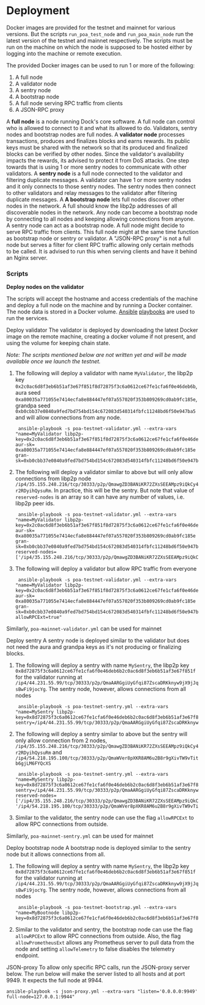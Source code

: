# Deployment

Docker images are provided for the testnet and mainnet for various versions. But the scripts `run_poa_test_node` and `run_poa_main_node` run the latest version of the testnet and mainnet respectively. The scripts must be run on the machine on which the node is supposed to be hosted either by logging into the machine or remote execution.

The provided Docker images can be used to run 1 or more of the following:

1. A full node
2. A validator node
3. A sentry node
4. A bootstrap node
5. A full node serving RPC traffic from clients
6. A JSON-RPC proxy

A **full node** is a node running Dock's core software. A full node can control who is allowed to connect to it and what its allowed to do. Validators, sentry nodes and bootstrap nodes are full nodes. A **validator node** processes transactions, produces and finalizes blocks and earns rewards. Its public keys must be shared with the network so that its produced and finalized blocks can be verified by other nodes. Since the validator's availability impacts the rewards, its advised to protect it from DoS attacks. One step towards that is using 1 or more sentry nodes to communicate with other validators. A **sentry node** is a full node connected to the validator and filtering duplicate messages. A validator can have 1 or more sentry nodes and it only connects to those sentry nodes. The sentry nodes then connect to other validators and relay messages to the validator after filtering duplicate messages. A **A bootstrap node** lets full nodes discover other nodes in the network. A full should know the libp2p addresses of all discoverable nodes in the network. Any node can become a bootstrap node by connecting to all nodes and keeping allowing connections from anyone. A sentry node can act as a bootstrap node. A full node might decide to serve RPC traffic from clients. This full node might at the same time function as bootstrap node or sentry or validator. A "JSON-RPC proxy" is not a full node but serves a filter for client RPC traffic allowing only certain methods to be called. It is advised to run this when serving clients and have it behind an Nginx server.

### Scripts

**Deploy nodes on the validator** 

The scripts will accept the hostname and access credentials of the machine and deploy a full node on the machine and by running a Docker container. The node data is stored in a Docker volume. [Ansible](https://www.ansible.com/) [playbooks](https://docs.ansible.com/ansible/latest/user_guide/playbooks.html) are used to run the services.

Deploy validator The validator is deployed by downloading the latest Docker image on the remote machine, creating a docker volume if not present, and using the volume for keeping chain state.  
  
_Note: The scripts mentioned below are not written yet and will be made available once we launch the testnet._

1. The following will deploy a validator with name `MyValidator`, the libp2p key `0x2c0ac6d8f3eb6b51af3e67f851f8d72875f3c6a0612ce67fe1cfa6f0e46deb6b`, aura seed `0xa80035a771055e7414ecfa8e884447ef07a557020f353b809269cd0ab9fc185e`, grandpa seed `0xb0cbb37e0840a9fed7bd754bd154c672083d540314fbfc11248bd6f50e947ba5` and will allow connections from any node.

   ```text
    ansible-playbook -s poa-testnet-validator.yml --extra-vars "name=MyValidator libp2p-key=0x2c0ac6d8f3eb6b51af3e67f851f8d72875f3c6a0612ce67fe1cfa6f0e46deb6b aur-sk= 0xa80035a771055e7414ecfa8e884447ef07a557020f353b809269cd0ab9fc185e gran-sk=0xb0cbb37e0840a9fed7bd754bd154c672083d540314fbfc11248bd6f50e947ba5"
   ```

2. The following will deploy a validator similar to above but will only allow connections from libp2p node `/ip4/35.155.248.216/tcp/30333/p2p/QmawgZD3BANiKR72ZXsSEEAMpz9iQkCy4r2RDyihQysuRm`. In practice, this will be the sentry. But note that value of `reserved-nodes` is an array so it can have any number of values, i.e. libp2p peer ids.

   ```text
    ansible-playbook -s poa-testnet-validator.yml --extra-vars "name=MyValidator libp2p-key=0x2c0ac6d8f3eb6b51af3e67f851f8d72875f3c6a0612ce67fe1cfa6f0e46deb6b aur-sk= 0xa80035a771055e7414ecfa8e884447ef07a557020f353b809269cd0ab9fc185e gran-sk=0xb0cbb37e0840a9fed7bd754bd154c672083d540314fbfc11248bd6f50e947ba5 reserved-nodes=['/ip4/35.155.248.216/tcp/30333/p2p/QmawgZD3BANiKR72ZXsSEEAMpz9iQkCy4r2RDyihQysuRm']"
   ```

3. The following will deploy a validator but allow RPC traffic from everyone

   ```text
    ansible-playbook -s poa-testnet-validator.yml --extra-vars "name=MyValidator libp2p-key=0x2c0ac6d8f3eb6b51af3e67f851f8d72875f3c6a0612ce67fe1cfa6f0e46deb6b aur-sk= 0xa80035a771055e7414ecfa8e884447ef07a557020f353b809269cd0ab9fc185e gran-sk=0xb0cbb37e0840a9fed7bd754bd154c672083d540314fbfc11248bd6f50e947ba5 allowRPCExt=true"
   ```

Similarly, `poa-mainnet-validator.yml` can be used for mainnet

Deploy sentry A sentry node is deployed similar to the validator but does not need the aura and grandpa keys as it's not producing or finalizing blocks.

1. The following will deploy a sentry with name `MySentry`, the libp2p key `0x8d72875f3c6a0612ce67fe1cfa6f0e46deb6b2c0ac6d8f3eb6b51af3e67f851f` for the validator running at `/ip4/44.231.55.99/tcp/30333/p2p/QmaAARGgiUyGfqi87ZscaDRKknyw9jX9jJqsBwFi9jocYg`. The sentry node, however, allows connections from all nodes

   ```text
    ansible-playbook -s poa-testnet-sentry.yml --extra-vars "name=MySentry libp2p-key=0x8d72875f3c6a0612ce67fe1cfa6f0e46deb6b2c0ac6d8f3eb6b51af3e67f851f sentry=/ip4/44.231.55.99/tcp/30333/p2p/QmaAARGgiUyGfqi87ZscaDRKknyw9jX9jJqsBwFi9jocYg"
   ```

2. The following will deploy a sentry similar to above but the sentry will only allow connection from 2 nodes, `/ip4/35.155.248.216/tcp/30333/p2p/QmawgZD3BANiKR72ZXsSEEAMpz9iQkCy4r2RDyihQysuRm` and `/ip4/54.218.195.100/tcp/30333/p2p/QmaWVer8pXKR8AM6u2B8r9gXivTW9vTitb6gjLM6FYQcXS`

   ```text
    ansible-playbook -s poa-testnet-sentry.yml --extra-vars "name=MySentry libp2p-key=0x8d72875f3c6a0612ce67fe1cfa6f0e46deb6b2c0ac6d8f3eb6b51af3e67f851f sentry=/ip4/44.231.55.99/tcp/30333/p2p/QmaAARGgiUyGfqi87ZscaDRKknyw9jX9jJqsBwFi9jocYg reserved-nodes=['/ip4/35.155.248.216/tcp/30333/p2p/QmawgZD3BANiKR72ZXsSEEAMpz9iQkCy4r2RDyihQysuRm', '/ip4/54.218.195.100/tcp/30333/p2p/QmaWVer8pXKR8AM6u2B8r9gXivTW9vTitb6gjLM6FYQcXS']"
   ```

3. Similar to the validator, the sentry node can use the flag `allowRPCExt` to allow RPC connections from outside.

Similarly, `poa-mainnet-sentry.yml` can be used for mainnet

Deploy bootstrap node A bootstrap node is deployed similar to the sentry node but it allows connections from all.

1. The following will deploy a sentry with name `MySentry`, the libp2p key `0x8d72875f3c6a0612ce67fe1cfa6f0e46deb6b2c0ac6d8f3eb6b51af3e67f851f` for the validator running at `/ip4/44.231.55.99/tcp/30333/p2p/QmaAARGgiUyGfqi87ZscaDRKknyw9jX9jJqsBwFi9jocYg`. The sentry node, however, allows connections from all nodes

   ```text
    ansible-playbook -s poa-testnet-bootstrap.yml --extra-vars "name=MyBootnode libp2p-key=0x8d72875f3c6a0612ce67fe1cfa6f0e46deb6b2c0ac6d8f3eb6b51af3e67f851f"
   ```

2. Similar to the validator and sentry, the bootstrap node can use the flag `allowRPCExt` to allow RPC connections from outside. Also, the flag `allowPrometheusExt` allows any Prometheus server to pull data from the node and setting `allowTelemetry` to false disables the telemetry endpoint.

JSON-proxy To allow only specific RPC calls, run the JSON-proxy server below. The run below will make the server listed to all hosts and at port 9949. It expects the full node at 9944.

```text
ansible-playbook -s json-proxy.yml --extra-vars "listen='0.0.0.0:9949' full-node=127.0.0.1:9944"
```




